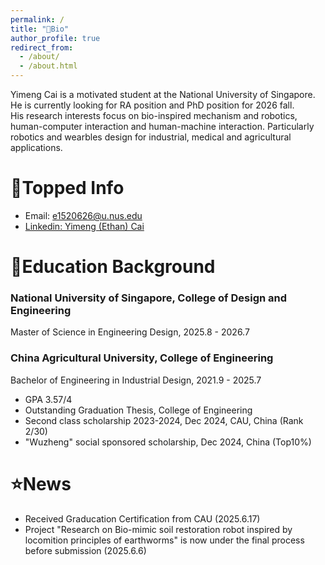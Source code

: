 ```yaml
---
permalink: /
title: "👤Bio"
author_profile: true
redirect_from: 
  - /about/
  - /about.html
---
```


Yimeng Cai is a motivated student at the National University of Singapore. He is currently looking for RA position and PhD position for 2026 fall.  
His research interests focus on bio-inspired mechanism and robotics, human-computer interaction and human-machine interaction. Particularly robotics and wearbles design for industrial, medical and agricultural applications.

📍Topped Info
======
* Email: e1520626@u.nus.edu
* [Linkedin: Yimeng (Ethan) Cai](https://www.linkedin.com/in/yimeng-cai-a52319357?utm_source=share&utm_campaign=share_via&utm_content=profile&utm_medium=android_app)


📖Education Background
======
### **National University of Singapore, College of Design and Engineering**
Master of Science in Engineering Design, 2025.8 - 2026.7

### **China Agricultural University, College of Engineering**
Bachelor of Engineering in Industrial Design, 2021.9 - 2025.7
* GPA 3.57/4
* Outstanding Graduation Thesis, College of Engineering
* Second class scholarship 2023-2024,  Dec 2024, CAU, China (Rank 2/30)
* "Wuzheng" social sponsored scholarship, Dec 2024, China (Top10%)


⭐️News
======
* Received Graducation Certification from CAU (2025.6.17)
* Project "Research on Bio-mimic soil restoration robot inspired by locomition principles of earthworms" is now under the final process before submission (2025.6.6)
